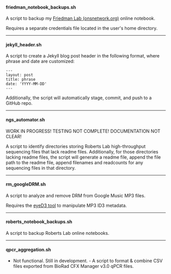 #### friedman_notebook_backups.sh
A script to backup my [Friedman Lab (onsnetwork.org)](http://onsnetwork.org/sjwfriedmanlab/) online notebook.

Requires a separate credentials file located in the user's home directory.

---
#### jekyll_header.sh
A script to create a Jekyll blog post header in the following format, where phrase and date are customized:
```
---
layout: post
title: phrase
date: 'YYYY-MM-DD'
---
```

Additionally, the script will automatically stage, commit, and push to a GitHub repo.

---
#### ngs_automator.sh
WORK IN PROGRESS! TESTING NOT COMPLETE! DOCUMENTATION NOT CLEAR!

A script to identify directories storing Roberts Lab high-throughput sequencing files that lack readme files. Additionally, for those directories lacking readme files, the script will generate a readme file, append the file path to the readme file, append filenames and readcounts for any sequencing files in that directory.

---
#### rm_googleDRM.sh
A script to analyze and remove DRM from Google Music MP3 files.

Requires the [eyeD3 tool](http://eyed3.nicfit.net/) to manipulate MP3 ID3 metadata.

---

#### roberts_notebook_backups.sh
A script to backup Roberts Lab online notebooks.

---
#### qpcr_aggregation.sh
- Not functional. Still in development. -
A script to format & combine CSV files exported from BioRad CFX Manager v3.0 qPCR files.
